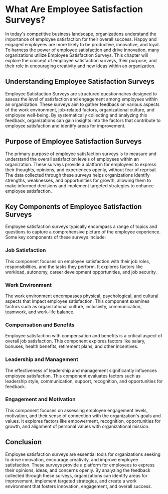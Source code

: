 # What Are Employee Satisfaction Surveys?

In today's competitive business landscape, organizations understand the importance of employee satisfaction for their overall success. Happy and engaged employees are more likely to be productive, innovative, and loyal. To harness the power of employee satisfaction and drive innovation, many organizations utilize Employee Satisfaction Surveys. This chapter will explore the concept of employee satisfaction surveys, their purpose, and their role in encouraging creativity and new ideas within an organization.

## Understanding Employee Satisfaction Surveys

Employee Satisfaction Surveys are structured questionnaires designed to assess the level of satisfaction and engagement among employees within an organization. These surveys aim to gather feedback on various aspects of the work environment, job-related factors, organizational culture, and employee well-being. By systematically collecting and analyzing this feedback, organizations can gain insights into the factors that contribute to employee satisfaction and identify areas for improvement.

## Purpose of Employee Satisfaction Surveys

The primary purpose of employee satisfaction surveys is to measure and understand the overall satisfaction levels of employees within an organization. These surveys provide a platform for employees to express their thoughts, opinions, and experiences openly, without fear of reprisal. The data collected through these surveys helps organizations identify strengths, weaknesses, and opportunities for growth, allowing them to make informed decisions and implement targeted strategies to enhance employee satisfaction.

## Key Components of Employee Satisfaction Surveys

Employee satisfaction surveys typically encompass a range of topics and questions to capture a comprehensive picture of the employee experience. Some key components of these surveys include:

### Job Satisfaction

This component focuses on employee satisfaction with their job roles, responsibilities, and the tasks they perform. It explores factors like workload, autonomy, career development opportunities, and job security.

### Work Environment

The work environment encompasses physical, psychological, and cultural aspects that impact employee satisfaction. This component examines factors such as organizational culture, inclusivity, communication, teamwork, and work-life balance.

### Compensation and Benefits

Employee satisfaction with compensation and benefits is a critical aspect of overall job satisfaction. This component explores factors like salary, bonuses, health benefits, retirement plans, and other incentives.

### Leadership and Management

The effectiveness of leadership and management significantly influences employee satisfaction. This component evaluates factors such as leadership style, communication, support, recognition, and opportunities for feedback.

### Engagement and Motivation

This component focuses on assessing employee engagement levels, motivation, and their sense of connection with the organization's goals and values. It explores factors like empowerment, recognition, opportunities for growth, and alignment of personal values with organizational mission.

## Conclusion

Employee satisfaction surveys are essential tools for organizations seeking to drive innovation, encourage creativity, and improve employee satisfaction. These surveys provide a platform for employees to express their opinions, ideas, and concerns openly. By analyzing the feedback collected through these surveys, organizations can identify areas for improvement, implement targeted strategies, and create a work environment that fosters innovation, engagement, and overall success.
